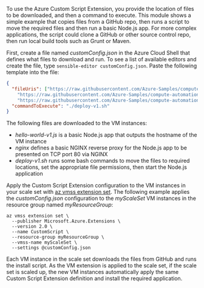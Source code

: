 To use the Azure Custom Script Extension, you provide the location of files to be downloaded, and then a command to execute. This module shows a simple example that copies files from a GitHub repo, then runs a script to move the required files and then run a basic Node.js app. For more complex applications, the script could clone a GitHub or other source control repo, then run local build tools such as Grunt or Maven.

First, create a file named *customConfig.json* in the Azure Cloud Shell that defines what files to download and run. To see a list of available editors and create the file, type `sensible-editor customConfig.json`. Paste the following template into the file:

```json
{
  "fileUris": ["https://raw.githubusercontent.com/Azure-Samples/compute-automation-configurations/master/nodejs-app/hello-world-v1.js",
    "https://raw.githubusercontent.com/Azure-Samples/compute-automation-configurations/master/nodejs-app/nginx",
    "https://raw.githubusercontent.com/Azure-Samples/compute-automation-configurations/master/nodejs-app/deploy-v1.sh"],
  "commandToExecute": "./deploy-v1.sh"
}
```

The following files are downloaded to the VM instances:

- *hello-world-v1.js* is a basic Node.js app that outputs the hostname of the VM instance
- *nginx* defines a basic NGINX reverse proxy for the Node.js app to be presented on TCP port 80 via NGINX
- *deploy-v1.sh* runs some bash commands to move the files to required locations, set the appropriate file permissions, then start the Node.js application

Apply the Custom Script Extension configuration to the VM instances in your scale set with [az vmss extension set](/cli/azure/vmss/extension#set). The following example applies the *customConfig.json* configuration to the *myScaleSet* VM instances in the resource group named *myResourceGroup*:

```azurecli
az vmss extension set \
  --publisher Microsoft.Azure.Extensions \
  --version 2.0 \
  --name CustomScript \
  --resource-group myResourceGroup \
  --vmss-name myScaleSet \
  --settings @customConfig.json
```

Each VM instance in the scale set downloads the files from GitHub and runs the install script. As the VM extension is applied to the scale set, if the scale set is scaled up, the new VM instances automatically apply the same Custom Script Extension definition and install the required application.